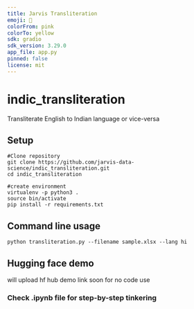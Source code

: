 ```yaml
---
title: Jarvis Transliteration
emoji: 🐨
colorFrom: pink
colorTo: yellow
sdk: gradio
sdk_version: 3.29.0
app_file: app.py
pinned: false
license: mit
---
```


# indic_transliteration

Transliterate English to Indian language or vice-versa

## Setup
```
#Clone repository
git clone https://github.com/jarvis-data-science/indic_transliteration.git
cd indic_transliteration

#create environment
virtualenv -p python3 .
source bin/activate
pip install -r requirements.txt
```

## Command line usage
```
python transliteration.py --filename sample.xlsx --lang hi
```
## Hugging face demo

will upload hf hub demo link soon for no code use

### Check .ipynb file for step-by-step tinkering
